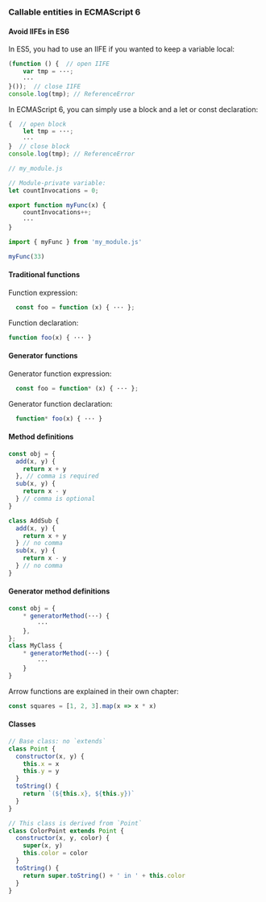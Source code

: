 ### Callable entities in ECMAScript 6

#### Avoid IIFEs in ES6

In ES5, you had to use an IIFE if you wanted to keep a variable local:

```js
(function () {  // open IIFE
    var tmp = ···;
    ···
}());  // close IIFE
console.log(tmp); // ReferenceError
```

In ECMAScript 6, you can simply use a block and a let or const declaration:

```js
{  // open block
    let tmp = ···;
    ···
}  // close block
console.log(tmp); // ReferenceError
```

```js
// my_module.js

// Module-private variable:
let countInvocations = 0;

export function myFunc(x) {
    countInvocations++;
    ···
}
```

```js
import { myFunc } from 'my_module.js'

myFunc(33)
```

#### Traditional functions

Function expression:

```js
  const foo = function (x) { ··· };
```

Function declaration:

```js
function foo(x) { ··· }
```

#### Generator functions

Generator function expression:

```js
  const foo = function* (x) { ··· };
```

Generator function declaration:

```js
  function* foo(x) { ··· }
```

#### Method definitions

```js
const obj = {
  add(x, y) {
    return x + y
  }, // comma is required
  sub(x, y) {
    return x - y
  } // comma is optional
}
```

```js
class AddSub {
  add(x, y) {
    return x + y
  } // no comma
  sub(x, y) {
    return x - y
  } // no comma
}
```

#### Generator method definitions

```js
const obj = {
    * generatorMethod(···) {
        ···
    },
};
class MyClass {
    * generatorMethod(···) {
        ···
    }
}
```

Arrow functions are explained in their own chapter:

```js
const squares = [1, 2, 3].map(x => x * x)
```

#### Classes

```js
// Base class: no `extends`
class Point {
  constructor(x, y) {
    this.x = x
    this.y = y
  }
  toString() {
    return `(${this.x}, ${this.y})`
  }
}
```

```js
// This class is derived from `Point`
class ColorPoint extends Point {
  constructor(x, y, color) {
    super(x, y)
    this.color = color
  }
  toString() {
    return super.toString() + ' in ' + this.color
  }
}
```

